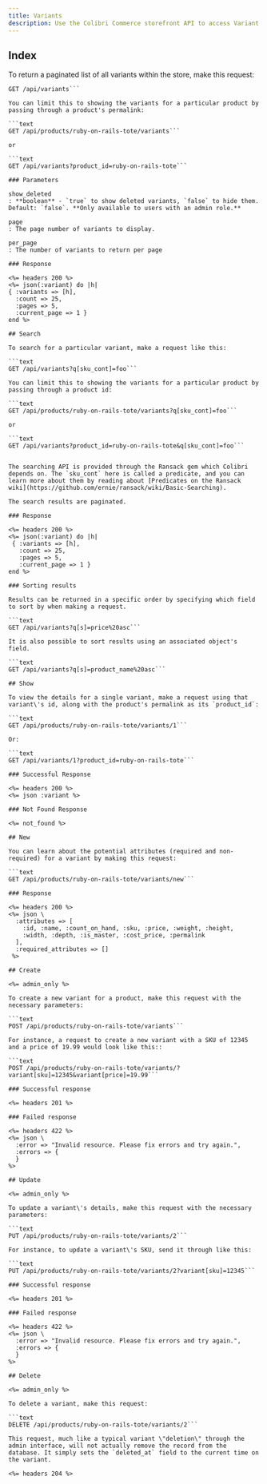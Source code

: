 ```yaml
---
title: Variants
description: Use the Colibri Commerce storefront API to access Variant data.
---
```


## Index

To return a paginated list of all variants within the store, make this request:

```text
GET /api/variants```

You can limit this to showing the variants for a particular product by passing through a product's permalink:

```text
GET /api/products/ruby-on-rails-tote/variants```

or

```text
GET /api/variants?product_id=ruby-on-rails-tote```

### Parameters

show_deleted
: **boolean** - `true` to show deleted variants, `false` to hide them. Default: `false`. **Only available to users with an admin role.**

page
: The page number of variants to display.

per_page
: The number of variants to return per page

### Response

<%= headers 200 %>
<%= json(:variant) do |h|
{ :variants => [h],
  :count => 25,
  :pages => 5,
  :current_page => 1 }
end %>

## Search

To search for a particular variant, make a request like this:

```text
GET /api/variants?q[sku_cont]=foo```

You can limit this to showing the variants for a particular product by passing through a product id:

```text
GET /api/products/ruby-on-rails-tote/variants?q[sku_cont]=foo```

or

```text
GET /api/variants?product_id=ruby-on-rails-tote&q[sku_cont]=foo```


The searching API is provided through the Ransack gem which Colibri depends on. The `sku_cont` here is called a predicate, and you can learn more about them by reading about [Predicates on the Ransack wiki](https://github.com/ernie/ransack/wiki/Basic-Searching).

The search results are paginated.

### Response

<%= headers 200 %>
<%= json(:variant) do |h|
 { :variants => [h],
   :count => 25,
   :pages => 5,
   :current_page => 1 }
end %>

### Sorting results

Results can be returned in a specific order by specifying which field to sort by when making a request.

```text
GET /api/variants?q[s]=price%20asc```

It is also possible to sort results using an associated object's field.

```text
GET /api/variants?q[s]=product_name%20asc```

## Show

To view the details for a single variant, make a request using that variant\'s id, along with the product's permalink as its `product_id`:

```text
GET /api/products/ruby-on-rails-tote/variants/1```

Or:

```text
GET /api/variants/1?product_id=ruby-on-rails-tote```

### Successful Response

<%= headers 200 %>
<%= json :variant %>

### Not Found Response

<%= not_found %>

## New

You can learn about the potential attributes (required and non-required) for a variant by making this request:

```text
GET /api/products/ruby-on-rails-tote/variants/new```

### Response

<%= headers 200 %>
<%= json \
  :attributes => [
    :id, :name, :count_on_hand, :sku, :price, :weight, :height,
    :width, :depth, :is_master, :cost_price, :permalink
  ],
  :required_attributes => []
 %>

## Create

<%= admin_only %>

To create a new variant for a product, make this request with the necessary parameters:

```text
POST /api/products/ruby-on-rails-tote/variants```

For instance, a request to create a new variant with a SKU of 12345 and a price of 19.99 would look like this::

```text
POST /api/products/ruby-on-rails-tote/variants/?variant[sku]=12345&variant[price]=19.99```

### Successful response

<%= headers 201 %>

### Failed response

<%= headers 422 %>
<%= json \
  :error => "Invalid resource. Please fix errors and try again.",
  :errors => {
  }
%>

## Update

<%= admin_only %>

To update a variant\'s details, make this request with the necessary parameters:

```text
PUT /api/products/ruby-on-rails-tote/variants/2```

For instance, to update a variant\'s SKU, send it through like this:

```text
PUT /api/products/ruby-on-rails-tote/variants/2?variant[sku]=12345```

### Successful response

<%= headers 201 %>

### Failed response

<%= headers 422 %>
<%= json \
  :error => "Invalid resource. Please fix errors and try again.",
  :errors => {
  }
%>

## Delete

<%= admin_only %>

To delete a variant, make this request:

```text
DELETE /api/products/ruby-on-rails-tote/variants/2```

This request, much like a typical variant \"deletion\" through the admin interface, will not actually remove the record from the database. It simply sets the `deleted_at` field to the current time on the variant.

<%= headers 204 %>

